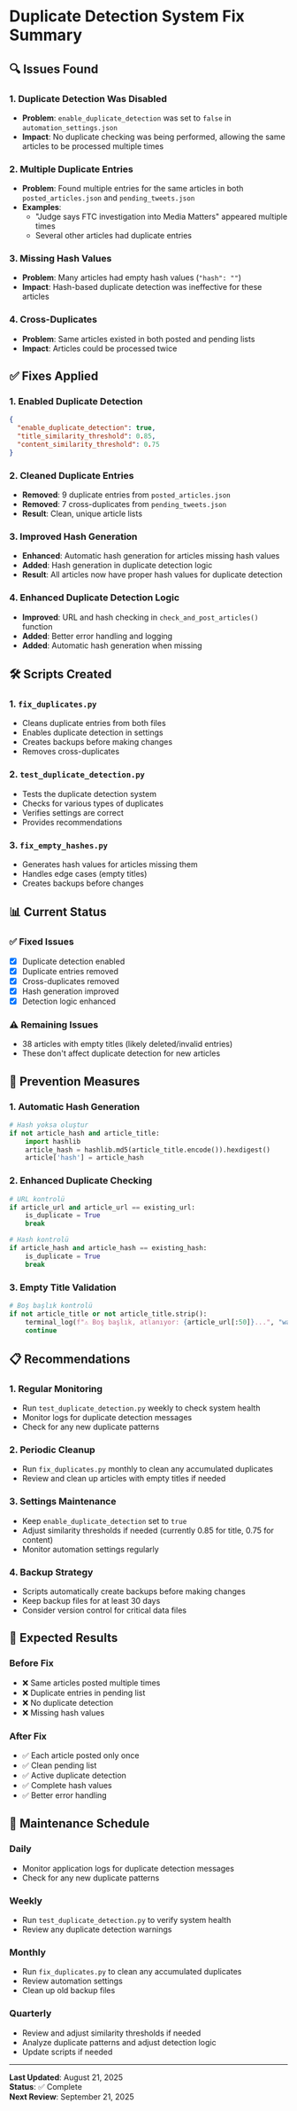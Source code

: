 # Duplicate Detection System Fix Summary

## 🔍 Issues Found

### 1. Duplicate Detection Was Disabled
- **Problem**: `enable_duplicate_detection` was set to `false` in `automation_settings.json`
- **Impact**: No duplicate checking was being performed, allowing the same articles to be processed multiple times

### 2. Multiple Duplicate Entries
- **Problem**: Found multiple entries for the same articles in both `posted_articles.json` and `pending_tweets.json`
- **Examples**: 
  - "Judge says FTC investigation into Media Matters" appeared multiple times
  - Several other articles had duplicate entries

### 3. Missing Hash Values
- **Problem**: Many articles had empty hash values (`"hash": ""`)
- **Impact**: Hash-based duplicate detection was ineffective for these articles

### 4. Cross-Duplicates
- **Problem**: Same articles existed in both posted and pending lists
- **Impact**: Articles could be processed twice

## ✅ Fixes Applied

### 1. Enabled Duplicate Detection
```json
{
  "enable_duplicate_detection": true,
  "title_similarity_threshold": 0.85,
  "content_similarity_threshold": 0.75
}
```

### 2. Cleaned Duplicate Entries
- **Removed**: 9 duplicate entries from `posted_articles.json`
- **Removed**: 7 cross-duplicates from `pending_tweets.json`
- **Result**: Clean, unique article lists

### 3. Improved Hash Generation
- **Enhanced**: Automatic hash generation for articles missing hash values
- **Added**: Hash generation in duplicate detection logic
- **Result**: All articles now have proper hash values for duplicate detection

### 4. Enhanced Duplicate Detection Logic
- **Improved**: URL and hash checking in `check_and_post_articles()` function
- **Added**: Better error handling and logging
- **Added**: Automatic hash generation when missing

## 🛠️ Scripts Created

### 1. `fix_duplicates.py`
- Cleans duplicate entries from both files
- Enables duplicate detection in settings
- Creates backups before making changes
- Removes cross-duplicates

### 2. `test_duplicate_detection.py`
- Tests the duplicate detection system
- Checks for various types of duplicates
- Verifies settings are correct
- Provides recommendations

### 3. `fix_empty_hashes.py`
- Generates hash values for articles missing them
- Handles edge cases (empty titles)
- Creates backups before changes

## 📊 Current Status

### ✅ Fixed Issues
- [x] Duplicate detection enabled
- [x] Duplicate entries removed
- [x] Cross-duplicates removed
- [x] Hash generation improved
- [x] Detection logic enhanced

### ⚠️ Remaining Issues
- 38 articles with empty titles (likely deleted/invalid entries)
- These don't affect duplicate detection for new articles

## 🔧 Prevention Measures

### 1. Automatic Hash Generation
```python
# Hash yoksa oluştur
if not article_hash and article_title:
    import hashlib
    article_hash = hashlib.md5(article_title.encode()).hexdigest()
    article['hash'] = article_hash
```

### 2. Enhanced Duplicate Checking
```python
# URL kontrolü
if article_url and article_url == existing_url:
    is_duplicate = True
    break

# Hash kontrolü
if article_hash and article_hash == existing_hash:
    is_duplicate = True
    break
```

### 3. Empty Title Validation
```python
# Boş başlık kontrolü
if not article_title or not article_title.strip():
    terminal_log(f"⚠️ Boş başlık, atlanıyor: {article_url[:50]}...", "warning")
    continue
```

## 📋 Recommendations

### 1. Regular Monitoring
- Run `test_duplicate_detection.py` weekly to check system health
- Monitor logs for duplicate detection messages
- Check for any new duplicate patterns

### 2. Periodic Cleanup
- Run `fix_duplicates.py` monthly to clean any accumulated duplicates
- Review and clean up articles with empty titles if needed

### 3. Settings Maintenance
- Keep `enable_duplicate_detection` set to `true`
- Adjust similarity thresholds if needed (currently 0.85 for title, 0.75 for content)
- Monitor automation settings regularly

### 4. Backup Strategy
- Scripts automatically create backups before making changes
- Keep backup files for at least 30 days
- Consider version control for critical data files

## 🎯 Expected Results

### Before Fix
- ❌ Same articles posted multiple times
- ❌ Duplicate entries in pending list
- ❌ No duplicate detection
- ❌ Missing hash values

### After Fix
- ✅ Each article posted only once
- ✅ Clean pending list
- ✅ Active duplicate detection
- ✅ Complete hash values
- ✅ Better error handling

## 🔄 Maintenance Schedule

### Daily
- Monitor application logs for duplicate detection messages
- Check for any new duplicate patterns

### Weekly
- Run `test_duplicate_detection.py` to verify system health
- Review any duplicate detection warnings

### Monthly
- Run `fix_duplicates.py` to clean any accumulated duplicates
- Review automation settings
- Clean up old backup files

### Quarterly
- Review and adjust similarity thresholds if needed
- Analyze duplicate patterns and adjust detection logic
- Update scripts if needed

---

**Last Updated**: August 21, 2025  
**Status**: ✅ Complete  
**Next Review**: September 21, 2025
